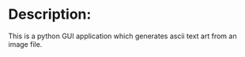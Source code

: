 Description:
============
This is a python GUI application which generates
ascii text art from an image file.